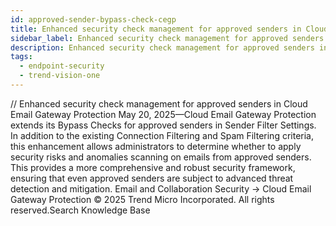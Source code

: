```yaml
---
id: approved-sender-bypass-check-cegp
title: Enhanced security check management for approved senders in Cloud Email Gateway Protection
sidebar_label: Enhanced security check management for approved senders in Cloud Email Gateway Protection
description: Enhanced security check management for approved senders in Cloud Email Gateway Protection
tags:
  - endpoint-security
  - trend-vision-one
---
```


/*<![CDATA[*/ $('#title').html($('meta[name=map-description]').attr('content')); /*]]>*/ Enhanced security check management for approved senders in Cloud Email Gateway Protection May 20, 2025—Cloud Email Gateway Protection extends its Bypass Checks for approved senders in Sender Filter Settings. In addition to the existing Connection Filtering and Spam Filtering criteria, this enhancement allows administrators to determine whether to apply security risks and anomalies scanning on emails from approved senders. This provides a more comprehensive and robust security framework, ensuring that even approved senders are subject to advanced threat detection and mitigation. Email and Collaboration Security → Cloud Email Gateway Protection © 2025 Trend Micro Incorporated. All rights reserved.Search Knowledge Base